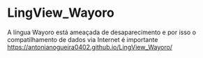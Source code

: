 # LingView_Wayoro

A língua Wayoro está ameaçada de desaparecimento e por isso o compatilhamento de dados via Internet é importante https://antonianogueira0402.github.io/LingView_Wayoro/
